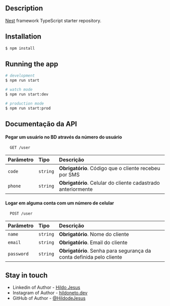 ## Description

[Nest](https://github.com/nestjs/nest) framework TypeScript starter repository.

## Installation

```bash
$ npm install
```

## Running the app

```bash
# development
$ npm run start

# watch mode
$ npm run start:dev

# production mode
$ npm run start:prod
```

## Documentação da API

#### Pegar um usuário no BD através da número do usuário

```http
  GET /user
```

| Parâmetro | Tipo     | Descrição                                                    |
| :-------- | :------- | :----------------------------------------------------------- |
| `code`    | `string` | **Obrigatório**. Código que o cliente recebeu por SMS        |
| `phone`   | `string` | **Obrigatório**. Celular do cliente cadastrado anteriormente |

#### Logar em alguma conta com um número de celular

```http
  POST /user
```

| Parâmetro  | Tipo     | Descrição                                                            |
| :--------- | :------- | :------------------------------------------------------------------- |
| `name`     | `string` | **Obrigatório**. Nome do cliente                                     |
| `email`    | `string` | **Obrigatório**. Email do cliente                                    |
| `password` | `string` | **Obrigatório**. Senha para segurança da conta definida pelo cliente |

## Stay in touch

- Linkedin of Author - [Hildo Jesus](https://www.linkedin.com/in/hildo-jesus/)
- Instagram of Author - [hildoneto.dev](https://www.instagram.com/hildoneto.dev/)
- GitHub of Author - [@HildodeJesus](https://github.com/HildodeJesus/)
